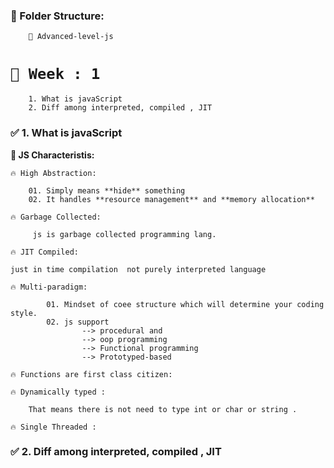 ### 📂 Folder Structure:

        📂 Advanced-level-js


# `🧌 Week : 1`

        1. What is javaScript
        2. Diff among interpreted, compiled , JIT 

### ✅​  1. What is javaScript

**📱 JS Characteristis:**

`🔥 High Abstraction:` 
        
        01. Simply means **hide** something
        02. It handles **resource management** and **memory allocation**

`🔥 Garbage Collected: `

         js is garbage collected programming lang.

`🔥 JIT Compiled:` 

    just in time compilation  not purely interpreted language

`🔥 Multi-paradigm:` 

            01. Mindset of coee structure which will determine your coding style.
            02. js support 
                    --> procedural and 
                    --> oop programming
                    --> Functional programming
                    --> Prototyped-based

`🔥 Functions are first class citizen:` 

`🔥 Dynamically typed :` 

        That means there is not need to type int or char or string .

`🔥 Single Threaded :` 

### ✅​  2. Diff among interpreted, compiled , JIT 
